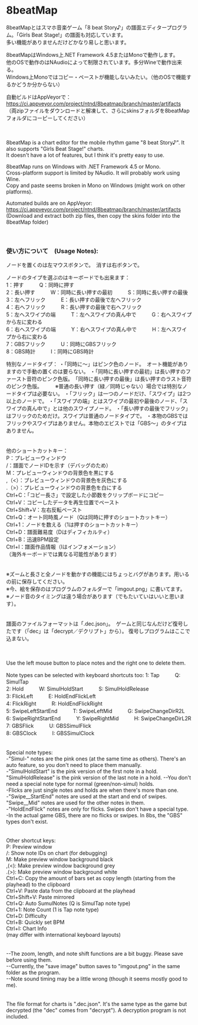﻿# 8beatMap

8beatMapとはスマホ音楽ゲーム「8 beat Story♪」の譜面エディタープログラム。「Girls Beat Stage!」の譜面も対応しています。  
多い機能がありませんだけどかなり易しと思います。

8beatMapはWindows上.NET Framework 4.5またはMonoで動作します。  
他のOSで動作のはNAudioによって制限されています。多分Wineで動作出来る。  
Windows上Monoではコピー・ペーストが機能しないみたい。（他のOSで機能するかどうか分からない）

自動ビルドはAppVeyorで：https://ci.appveyor.com/project/ntnd/8beatmap/branch/master/artifacts （両zipファイルをダウンロードと解凍して、さらにskinsフォルダを8beatMapフォルダにコーピーしてください）

　

8beatMap is a chart editor for the mobile rhythm game "8 beat Story♪". It also supports "Girls Beat Stage!" charts.  
It doesn't have a lot of features, but I think it's pretty easy to use.

8beatMap runs on Windows with .NET Framework 4.5 or Mono.  
Cross-platform support is limited by NAudio. It will probably work using Wine.  
Copy and paste seems broken in Mono on Windows (might work on other platforms).

Automated builds are on AppVeyor: https://ci.appveyor.com/project/ntnd/8beatmap/branch/master/artifacts (Download and extract both zip files, then copy the skins folder into the 8beatMap folder)

　

### 使い方について　(Usage Notes):

ノードを置くのは左マウスボタンで。　消すは右ボタンで。

ノードのタイプを選ぶのはキーボードでも出来ます：  
1：押す　　　Q：同時に押す  
2：長い押す　　　W：同時に長い押すの最初　　　S：同時に長い押すの最後  
3：左へフリック　　　E：長い押すの最後で左へフリック  
4：右へフリック　　　R：長い押すの最後で右へフリック  
5：左へスワイプの端　　　T：左へスワイプの真ん中で　　　G：右へスワイプから左に変わる  
6：右へスワイプの端　　　Y：右へスワイプの真ん中で　　　H：左へスワイプから右に変わる  
7：GBSフリック　　　U：同時にGBSフリック  
8：GBS時計　　　I：同時にGBS時計

特別なノードタイプ：
・「同時に～」はピンク色のノード。　オート機能がありますので手動の置くのは要らない。
・「同時に長い押すの最初」は長い押すのファースト音符のピンク色版。　「同時に長い押すの最後」は長い押すのラスト音符のピンク色版。　　　※普通の長い押す（緑／同時じゃない）場合では特別なノードタイプは必要ない。
・「フリック」は一つのノードだけ、「スワイプ」は2つ以上のノードで。
・「スワイプの端」とはスワイプの最初や最後のノード、「スワイプの真ん中で」とは他のスワイプノード。
・「長い押すの最後でフリック」はフリックのためだけ。スワイプは普通のノードタイプで。
・本物のGBSではフリックやスワイプはありません。本物のエビストでは「GBS～」のタイプはありません。  
　

他のショートカットキー：  
P：プレビューウィンドウ  
/：譜面でノードIDを示す（デバッグのため）  
M：プレビューウィンドウの背景色を黒にする  
,（<）：プレビューウィンドウの背景色を灰色にする  
.（>）：プレビューウィンドウの背景色を白にする  
Ctrl+C：「コピー長さ」で設定した小節数をクリップボードにコピー  
Ctrl+V：コピーしたデータを再生位置でペースト  
Ctrl+Shift+V：左右反転ペースト  
Ctrl+Q：オート同時風ノード（Qは同時に押すのショートカットキー）  
Ctrl+1：ノードを数える（1は押すのショートカットキー）  
Ctrl+D：譜面難易度（Dはディフィカルティ）  
Ctrl+B：迅速BPM設定  
Ctrl+I：譜面作品情報（Iはインフォメーション）  
（海外キーボードでは異なる可能性があります）  
　

※ズームと長さと全ノードを動かすの機能にはちょっとバグがあります。用いるの前に保存してください。  
※今、絵を保存のはプログラムのフォルダーで「imgout.png」に書いてます。  
※ノード音のタイミングは違う場合があります（でもたいていはいいと思います）。  
　

譜面のファイルフォーマットは「.dec.json」。　ゲームと同じなんだけど復号したです（「dec」は「decrypt／デクリプト」から）。
復号しプログラムはここで込まない。

　

Use the left mouse button to place notes and the right one to delete them.

Note types can be selected with keyboard shortcuts too:
1: Tap　　　Q: SimulTap  
2: Hold　　　W: SimulHoldStart　　　S: SimulHoldRelease  
3: FlickLeft　　　E: HoldEndFlickLeft  
4: FlickRight　　　R: HoldEndFlickRight  
5: SwipeLeftStartEnd　　　T: SwipeLeftMid　　　G: SwipeChangeDirR2L  
6: SwipeRightStartEnd　　　Y: SwipeRightMid　　　H: SwipeChangeDirL2R  
7: GBSFlick　　　U: GBSSimulFlick  
8: GBSClock　　　I: GBSSimulClock  
　

Special note types:  
-"Simul-" notes are the pink ones (at the same time as others). There's an auto feature, so you don't need to place them manually.  
-"SimulHoldStart" is the pink version of the first note in a hold.  "SimulHoldRelease" is the pink version of the last note in a hold.    --You don't need a special note type for normal (green/non-simul) holds.  
-Flicks are just single notes and holds are when there's more than one.  
-"Swipe__StartEnd" notes are used at the start and end of swipes. "Swipe__Mid" notes are used for the other notes in them.  
-"HoldEndFlick" notes are only for flicks. Swipes don't have a special type.  
-In the actual game GBS, there are no flicks or swipes. In 8bs, the "GBS" types don't exist.  
　

Other shortcut keys:  
P: Preview window  
/: Show note IDs on chart (for debugging)  
M: Make preview window background black  
,(<): Make preview window background grey  
.(>): Make preview window background white  
Ctrl+C: Copy the amount of bars set as copy length (starting from the playhead) to the clipboard  
Ctrl+V: Paste data from the clipboard at the playhead  
Ctrl+Shift+V: Paste mirrored  
Ctrl+Q: Auto SumulNotes (Q is SimulTap note type)  
Ctrl+1: Note Count (1 is Tap note type)  
Ctrl+D: Difficulty  
Ctrl+B: Quickly set BPM  
Ctrl+I: Chart Info  
(may differ with international keyboard layouts)  
　

--The zoom, length, and note shift functions are a bit buggy. Please save before using them.  
--Currently, the "save image" button saves to "imgout.png" in the same folder as the program.  
--Note sound timing may be a little wrong (though it seems mostly good to me).  
　

The file format for charts is ".dec.json". It's the same type as the game but decrypted (the "dec" comes from "decrypt").
A decryption program is not included.